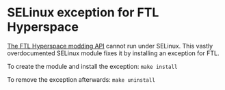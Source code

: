 # SELinux exception for FTL Hyperspace
[The FTL Hyperspace modding API](https://subsetgames.com/forum/viewtopic.php?f=11&t=35095) cannot run under SELinux. This vastly overdocumented SELinux module fixes it by installing an exception for FTL.

To create the module and install the exception:
`make install`

To remove the exception afterwards:
`make uninstall`

